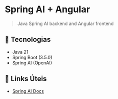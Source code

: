 # Spring AI + Angular

> Java Spring AI backend and Angular frontend

## 🚀 Tecnologias

- Java 21
- Spring Boot (3.5.0)
- Spring AI (OpenAI)

## 🔗 Links Úteis

- [Spring AI Docs](https://spring.io/projects/spring-ai)
